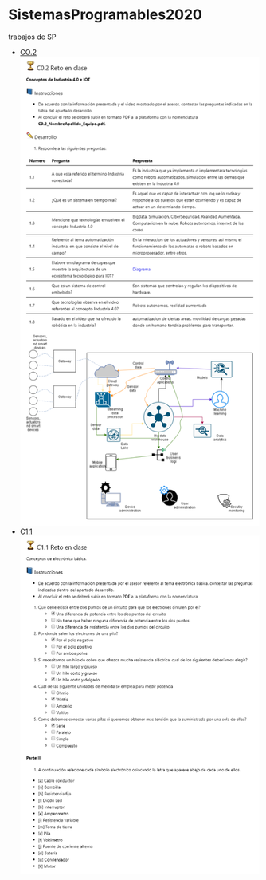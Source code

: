 # SistemasProgramables2020
trabajos de SP
* [CO.2](/Trabajos/CO.2_AlejandroDiazNavarro_Zerox.md)
![CO.2](Pictures/CO.2_AlejandroDiazNavarro_Zerox.png)
* [C1.1](Trabajos/C1.1_AlejandroDiazNavarro_Zerox.md)
![C1.1](/Pictures/C1.1_AlejandroDiazNavarro_Zerox.png)